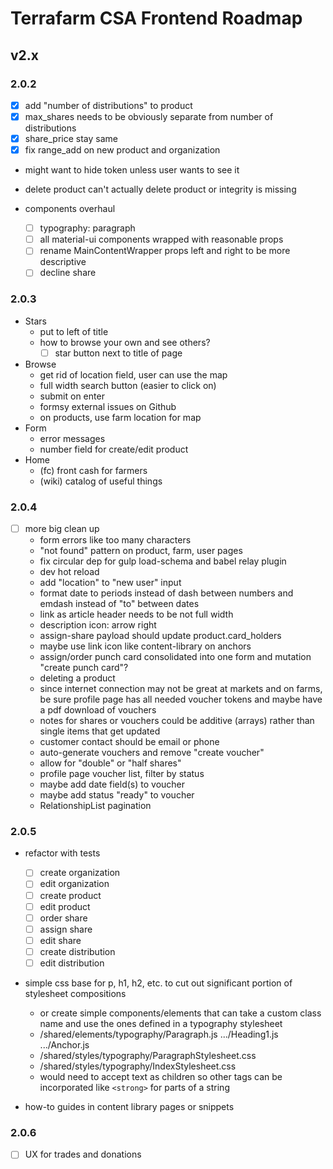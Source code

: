 # Terrafarm CSA Frontend Roadmap

## v2.x

### 2.0.2

- [x] add "number of distributions" to product
- [x] max_shares needs to be obviously separate from number of distributions
- [x] share_price stay same
- [x] fix range_add on new product and organization
- might want to hide token unless user wants to see it

- delete product can't actually delete product or integrity is missing

- components overhaul
  - [ ] typography: paragraph
  - [ ] all material-ui components wrapped with reasonable props
  - [ ] rename MainContentWrapper props left and right to be more descriptive
  - [ ] decline share

### 2.0.3

- Stars
  - put to left of title
  - how to browse your own and see others?
    - [ ] star button next to title of page
- Browse
  - get rid of location field, user can use the map
  - full width search button (easier to click on)
  - submit on enter
  - formsy external issues on Github
  - on products, use farm location for map
- Form
  - error messages
  - number field for create/edit product
- Home
  - (fc) front cash for farmers
  - (wiki) catalog of useful things

### 2.0.4

- [ ] more big clean up
  - form errors like too many characters
  - "not found" pattern on product, farm, user pages
  - fix circular dep for gulp load-schema and babel relay plugin
  - dev hot reload
  - add "location" to "new user" input
  - format date to periods instead of dash between numbers and emdash instead of "to" between dates
  - link as article header needs to be not full width
  - description icon: arrow right
  - assign-share payload should update product.card_holders
  - maybe use link icon like content-library on anchors
  - assign/order punch card consolidated into one form and mutation "create punch card"?
  - deleting a product
  - since internet connection may not be great at markets and on farms, be sure profile page has all needed voucher tokens and maybe have a pdf download of vouchers
  - notes for shares or vouchers could be additive (arrays) rather than single items that get updated
  - customer contact should be email or phone
  - auto-generate vouchers and remove "create voucher"
  - allow for "double" or "half shares"
  - profile page voucher list, filter by status
  - maybe add date field(s) to voucher
  - maybe add status "ready" to voucher
  - RelationshipList pagination

### 2.0.5

- refactor with tests
  - [ ] create organization
  - [ ] edit organization
  - [ ] create product
  - [ ] edit product
  - [ ] order share
  - [ ] assign share
  - [ ] edit share
  - [ ] create distribution
  - [ ] edit distribution

- simple css base for p, h1, h2, etc. to cut out significant portion of stylesheet compositions
  - or create simple components/elements that can take a custom class name and use the ones defined in a typography stylesheet
  - /shared/elements/typography/Paragraph.js .../Heading1.js .../Anchor.js
  - /shared/styles/typography/ParagraphStylesheet.css
  - /shared/styles/typography/IndexStylesheet.css
  - would need to accept text as children so other tags can be incorporated like `<strong>` for parts of a string

- how-to guides in content library pages or snippets

### 2.0.6

- [ ] UX for trades and donations
